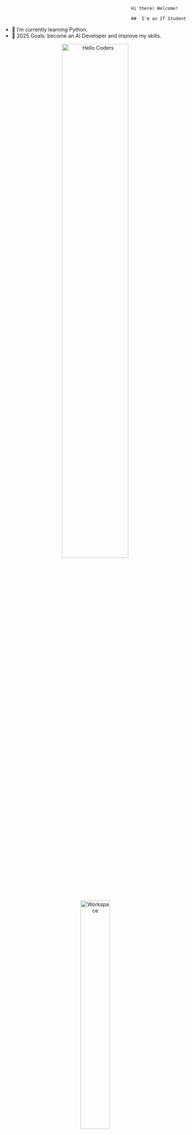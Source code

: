                                                
                                                     Hi there! Welcome!

                                                     ##  I'm an IT Student


- 🌱 I’m currently learning Python.
- 🥅 2025 Goals: become an AI Developer and improve my skills.


<div align="center">

<a href="https://github.com/sp-xd">
  <img src="https://github.com/Kofs998/Kofs998/blob/main/images/hellocoders_rounded.gif?raw=true" alt="Hello Coders" width="60%"/>
</a>
<br>
<a href="https://github.com/sp-xd">
  <img src="https://github.com/SP-XD/SP-XD/blob/main/images/dev-working_rounded.gif?raw=true" alt="Workspace" width="40%"/>
</a>
<br>

<details>
  <summary><strong>🎧 Busy coding & vibing :</strong></summary>
  <br>

<br>

<img src="https://komarev.com/ghpvc/?username=SP-XD&style=flat&color=orange&label=PROFILE+VIEWS" alt="Total Profile Views">
<img src="https://hits.seeyoufarm.com/api/count/incr/badge.svg?url=https%3A%2F%2Fgithub.com%2FSP-XD&count_bg=%2379C83D&title_bg=%23555555&icon=mediafire.svg&icon_color=%23E7E7E7&title=HITS&edge_flat=false" alt="Hit Counter">


</div>

<hr>

![tools_I_use](https://img.shields.io/badge/-%F0%9F%9A%80%20Tools%20I%20use-orange)

![Python](https://img.shields.io/badge/Python-FFD43B?style=flat&logo=python&logoColor=darkgreen)
![C++](https://img.shields.io/badge/C%2B%2B-00599C?style=flat&logo=c%2B%2B&logoColor=white)
![C](https://img.shields.io/badge/C-00599C?style=flat&logo=c&logoColor=white)
![Sqlite](https://img.shields.io/badge/SQLite-07405E?style=flat&logo=sqlite&logoColor=white)
![Flask](https://img.shields.io/badge/Flask-000000?style=for-the-badge&logo=Flask&logoColor=white)



